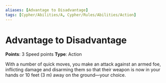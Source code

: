 ```yaml
---
aliases: [Advantage to Disadvantage]
tags: [Cypher/Abilities/A, Cypher/Rules/Abilities/Action]
---
```


# Advantage to Disadvantage

**Points**: 3 Speed points
**Type**: Action

With a number of quick moves, you make an attack against an armed foe, inflicting damage and disarming them so that their weapon is now in your hands or 10 feet (3 m) away on the ground—your choice.
